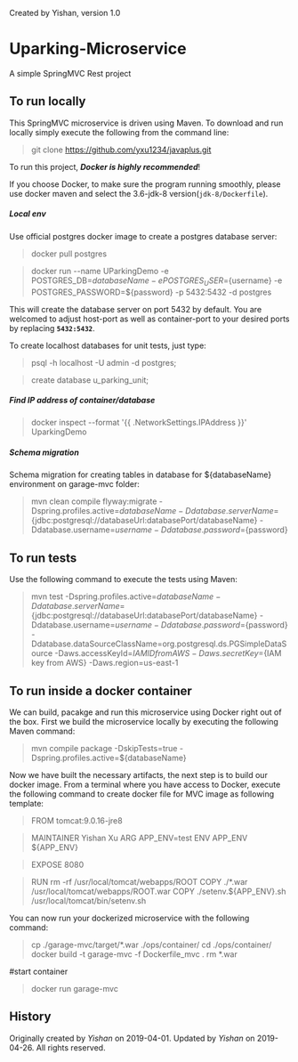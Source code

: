 Created by Yishan, version 1.0

Uparking-Microservice
=======================
A simple SpringMVC Rest project

## To run locally
This SpringMVC microservice is driven using Maven. To download and run locally simply execute the following from the command line:

> git clone https://github.com/yxu1234/javaplus.git

To run this project, **_Docker is highly recommended_**!

If you choose Docker, to make sure the program running smoothly, please use docker maven and select the 3.6-jdk-8 version(`jdk-8/Dockerfile`).

##### Local env

Use official postgres docker image to create a postgres database server:

> docker pull postgres

> docker run --name UParkingDemo -e POSTGRES_DB=${databaseName} -e POSTGRES_USER=${username} -e POSTGRES_PASSWORD=${password} -p 5432:5432 -d postgres

This will create the database server on port 5432 by default. You are welcomed to adjust host-port as well as container-port to your desired ports by replacing **`5432:5432`**.

To create localhost databases for unit tests, just type:
> psql -h localhost -U admin -d postgres;

>create database u_parking_unit;

##### Find IP address of container/database 
>docker inspect --format '{{ .NetworkSettings.IPAddress }}' UparkingDemo

##### Schema migration

Schema migration for creating tables in database for ${databaseName} environment on garage-mvc folder:
> mvn clean compile flyway:migrate -Dspring.profiles.active=${databaseName} -Ddatabase.serverName=${jdbc:postgresql://databaseUrl:databasePort/databaseName} -Ddatabase.username=${username} -Ddatabase.password=${password}

## To run tests
Use the following command to execute the tests using Maven:
> mvn test -Dspring.profiles.active=${databaseName} -Ddatabase.serverName=${jdbc:postgresql://databaseUrl:databasePort/databaseName} -Ddatabase.username=${username} -Ddatabase.password=${password} -Ddatabase.dataSourceClassName=org.postgresql.ds.PGSimpleDataSource -Daws.accessKeyId=${IAM ID from AWS} -Daws.secretKey=${IAM key from AWS} -Daws.region=us-east-1

## To run inside a docker container
We can build, pacakge and run this microservice using Docker right out of the box. First we build the microservice locally by executing the following Maven command:

> mvn compile package -DskipTests=true -Dspring.profiles.active=${databaseName}

Now we have built the necessary artifacts, the next step is to build our docker image. From a terminal where you have access to Docker, execute the following command to create docker file for MVC image as following template:

> FROM tomcat:9.0.16-jre8

> MAINTAINER Yishan Xu
  ARG APP_ENV=test
  ENV APP_ENV ${APP_ENV}

> EXPOSE 8080

> RUN rm -rf /usr/local/tomcat/webapps/ROOT
  COPY ./*.war /usr/local/tomcat/webapps/ROOT.war
  COPY ./setenv.${APP_ENV}.sh /usr/local/tomcat/bin/setenv.sh

You can now run your dockerized microservice with the following command:

> cp ./garage-mvc/target/*.war ./ops/container/
> cd ./ops/container/
> docker build -t garage-mvc -f Dockerfile_mvc .
> rm *.war

#start container
> docker run garage-mvc

## History
Originally created by _Yishan_ on 2019-04-01.
Updated by _Yishan_ on 2019-04-26. 
All rights reserved.